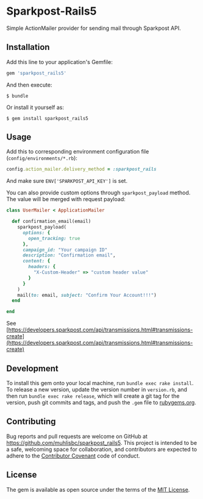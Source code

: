 # Sparkpost-Rails5

Simple ActionMailer provider for sending mail through Sparkpost API.

## Installation

Add this line to your application's Gemfile:

```ruby
gem 'sparkpost_rails5'
```

And then execute:

    $ bundle

Or install it yourself as:

    $ gem install sparkpost_rails5

## Usage

Add this to corresponding environment configuration file (`config/environments/*.rb`):
```ruby
config.action_mailer.delivery_method = :sparkpost_rails
```

And make sure `ENV['SPARKPOST_API_KEY']` is set.

You can also provide custom options through `sparkpost_payload` method. The value will be merged with request payload:
```ruby
class UserMailer < ApplicationMailer

  def confirmation_email(email)
    sparkpost_payload(
      options: {
        open_tracking: true
      },
      campaign_id: "Your campaign ID"
      description: "Confirmation email",
      content: {
        headers: {
          "X-Custom-Header" => "custom header value"
        }
      }
    )
    mail(to: email, subject: "Confirm Your Account!!!")
  end

end
```
See [https://developers.sparkpost.com/api/transmissions.html#transmissions-create](https://developers.sparkpost.com/api/transmissions.html#transmissions-create)

## Development

To install this gem onto your local machine, run `bundle exec rake install`. To release a new version, update the version number in `version.rb`, and then run `bundle exec rake release`, which will create a git tag for the version, push git commits and tags, and push the `.gem` file to [rubygems.org](https://rubygems.org).

## Contributing

Bug reports and pull requests are welcome on GitHub at https://github.com/muhlisbc/sparkpost_rails5. This project is intended to be a safe, welcoming space for collaboration, and contributors are expected to adhere to the [Contributor Covenant](http://contributor-covenant.org) code of conduct.


## License

The gem is available as open source under the terms of the [MIT License](http://opensource.org/licenses/MIT).
